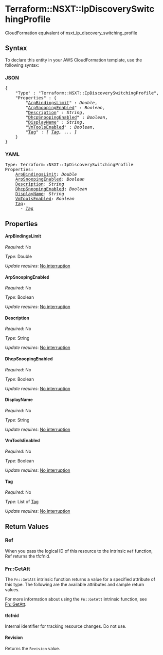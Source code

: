# Terraform::NSXT::IpDiscoverySwitchingProfile

CloudFormation equivalent of nsxt_ip_discovery_switching_profile

## Syntax

To declare this entity in your AWS CloudFormation template, use the following syntax:

### JSON

<pre>
{
    "Type" : "Terraform::NSXT::IpDiscoverySwitchingProfile",
    "Properties" : {
        "<a href="#arpbindingslimit" title="ArpBindingsLimit">ArpBindingsLimit</a>" : <i>Double</i>,
        "<a href="#arpsnoopingenabled" title="ArpSnoopingEnabled">ArpSnoopingEnabled</a>" : <i>Boolean</i>,
        "<a href="#description" title="Description">Description</a>" : <i>String</i>,
        "<a href="#dhcpsnoopingenabled" title="DhcpSnoopingEnabled">DhcpSnoopingEnabled</a>" : <i>Boolean</i>,
        "<a href="#displayname" title="DisplayName">DisplayName</a>" : <i>String</i>,
        "<a href="#vmtoolsenabled" title="VmToolsEnabled">VmToolsEnabled</a>" : <i>Boolean</i>,
        "<a href="#tag" title="Tag">Tag</a>" : <i>[ <a href="tag.md">Tag</a>, ... ]</i>
    }
}
</pre>

### YAML

<pre>
Type: Terraform::NSXT::IpDiscoverySwitchingProfile
Properties:
    <a href="#arpbindingslimit" title="ArpBindingsLimit">ArpBindingsLimit</a>: <i>Double</i>
    <a href="#arpsnoopingenabled" title="ArpSnoopingEnabled">ArpSnoopingEnabled</a>: <i>Boolean</i>
    <a href="#description" title="Description">Description</a>: <i>String</i>
    <a href="#dhcpsnoopingenabled" title="DhcpSnoopingEnabled">DhcpSnoopingEnabled</a>: <i>Boolean</i>
    <a href="#displayname" title="DisplayName">DisplayName</a>: <i>String</i>
    <a href="#vmtoolsenabled" title="VmToolsEnabled">VmToolsEnabled</a>: <i>Boolean</i>
    <a href="#tag" title="Tag">Tag</a>: <i>
      - <a href="tag.md">Tag</a></i>
</pre>

## Properties

#### ArpBindingsLimit

_Required_: No

_Type_: Double

_Update requires_: [No interruption](https://docs.aws.amazon.com/AWSCloudFormation/latest/UserGuide/using-cfn-updating-stacks-update-behaviors.html#update-no-interrupt)

#### ArpSnoopingEnabled

_Required_: No

_Type_: Boolean

_Update requires_: [No interruption](https://docs.aws.amazon.com/AWSCloudFormation/latest/UserGuide/using-cfn-updating-stacks-update-behaviors.html#update-no-interrupt)

#### Description

_Required_: No

_Type_: String

_Update requires_: [No interruption](https://docs.aws.amazon.com/AWSCloudFormation/latest/UserGuide/using-cfn-updating-stacks-update-behaviors.html#update-no-interrupt)

#### DhcpSnoopingEnabled

_Required_: No

_Type_: Boolean

_Update requires_: [No interruption](https://docs.aws.amazon.com/AWSCloudFormation/latest/UserGuide/using-cfn-updating-stacks-update-behaviors.html#update-no-interrupt)

#### DisplayName

_Required_: No

_Type_: String

_Update requires_: [No interruption](https://docs.aws.amazon.com/AWSCloudFormation/latest/UserGuide/using-cfn-updating-stacks-update-behaviors.html#update-no-interrupt)

#### VmToolsEnabled

_Required_: No

_Type_: Boolean

_Update requires_: [No interruption](https://docs.aws.amazon.com/AWSCloudFormation/latest/UserGuide/using-cfn-updating-stacks-update-behaviors.html#update-no-interrupt)

#### Tag

_Required_: No

_Type_: List of <a href="tag.md">Tag</a>

_Update requires_: [No interruption](https://docs.aws.amazon.com/AWSCloudFormation/latest/UserGuide/using-cfn-updating-stacks-update-behaviors.html#update-no-interrupt)

## Return Values

### Ref

When you pass the logical ID of this resource to the intrinsic `Ref` function, Ref returns the tfcfnid.

### Fn::GetAtt

The `Fn::GetAtt` intrinsic function returns a value for a specified attribute of this type. The following are the available attributes and sample return values.

For more information about using the `Fn::GetAtt` intrinsic function, see [Fn::GetAtt](https://docs.aws.amazon.com/AWSCloudFormation/latest/UserGuide/intrinsic-function-reference-getatt.html).

#### tfcfnid

Internal identifier for tracking resource changes. Do not use.

#### Revision

Returns the <code>Revision</code> value.

